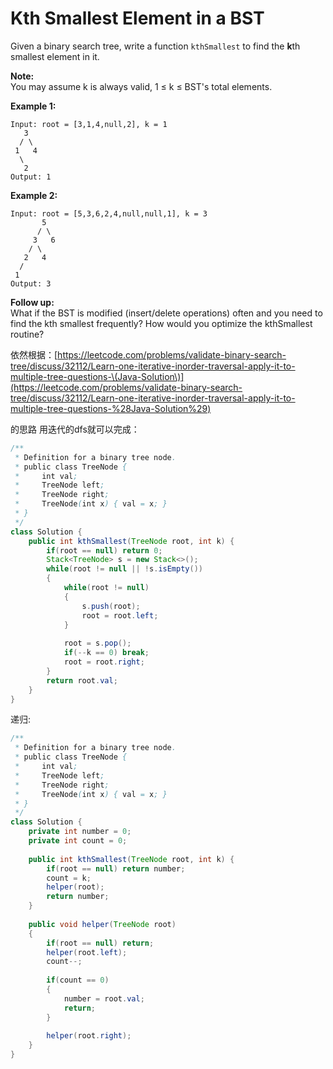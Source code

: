# Kth Smallest Element in a BST

Given a binary search tree, write a function `kthSmallest` to find the **k**th smallest element in it.

**Note:**   
You may assume k is always valid, 1 ≤ k ≤ BST's total elements.

**Example 1:**

```text
Input: root = [3,1,4,null,2], k = 1
   3
  / \
 1   4
  \
   2
Output: 1
```

**Example 2:**

```text
Input: root = [5,3,6,2,4,null,null,1], k = 3
       5
      / \
     3   6
    / \
   2   4
  /
 1
Output: 3
```

**Follow up:**  
What if the BST is modified \(insert/delete operations\) often and you need to find the kth smallest frequently? How would you optimize the kthSmallest routine?

依然根据：[https://leetcode.com/problems/validate-binary-search-tree/discuss/32112/Learn-one-iterative-inorder-traversal-apply-it-to-multiple-tree-questions-\(Java-Solution\)](https://leetcode.com/problems/validate-binary-search-tree/discuss/32112/Learn-one-iterative-inorder-traversal-apply-it-to-multiple-tree-questions-%28Java-Solution%29)

的思路 用迭代的dfs就可以完成：

```java
/**
 * Definition for a binary tree node.
 * public class TreeNode {
 *     int val;
 *     TreeNode left;
 *     TreeNode right;
 *     TreeNode(int x) { val = x; }
 * }
 */
class Solution {
    public int kthSmallest(TreeNode root, int k) {
        if(root == null) return 0;
        Stack<TreeNode> s = new Stack<>();
        while(root != null || !s.isEmpty())
        {
            while(root != null)
            {
                s.push(root);
                root = root.left;
            }
            
            root = s.pop();
            if(--k == 0) break;
            root = root.right;
        }
        return root.val;
    }
}
```

递归:

```java
/**
 * Definition for a binary tree node.
 * public class TreeNode {
 *     int val;
 *     TreeNode left;
 *     TreeNode right;
 *     TreeNode(int x) { val = x; }
 * }
 */
class Solution {
    private int number = 0;
    private int count = 0;
    
    public int kthSmallest(TreeNode root, int k) {
        if(root == null) return number;
        count = k;
        helper(root);
        return number;
    }
    
    public void helper(TreeNode root)
    {
        if(root == null) return;
        helper(root.left);
        count--;
        
        if(count == 0)
        {
            number = root.val;
            return;
        }
        
        helper(root.right);
    }
}
```

